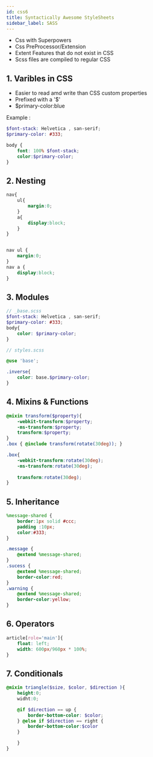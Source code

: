 ```yaml
---
id: css6
title: Syntactically Awesome StyleSheets
sidebar_label: SASS
---
```


- Css with Superpowers
- Css PreProcessor/Extension
- Extent Features that do not exist in CSS
- Scss files are compiled to regular CSS

## 1. Varibles in CSS
- Easier to read amd write than CSS custom properties
- Prefixed with a '$'
- $primary-color:blue

Example :
```scss
$font-stack: Helvetica , san-serif;
$primary-color: #333;

body {
    font: 100% $font-stack;
    color:$primary-color;
}
```

## 2. Nesting
```scss
nav{
    ul{
        margin:0;
    }
    a{
        display:block;
    }
}
```

```css

nav ul {
    margin:0;
}
nav a {
    display:block;
}
```

## 3. Modules

```scss
// _base.scss
$font-stack: Helvetica , san-serif;
$primary-color: #333;
body{
    color: $primary-color;
}
```

```scss
// styles.scss

@use 'base';

.inverse{
    color: base.$primary-color;
}
```

## 4. Mixins & Functions

``` scss
@mixin transform($property){
    -webkit-transform:$property;
    -ms-transform:$property;
    transform:$property;
}
.box { @include transform(rotate(30deg)); }
```

```css
.box{
    -webkit-transform:rotate(30deg);
    -ms-transform:rotate(30deg);
   
    transform:rotate(30deg);
}
```

## 5. Inheritance

```scss
%message-shared {
    border:1px solid #ccc;
    padding :10px;
    color:#333;
}

.message {
    @extend %message-shared;
}
.sucess {
    @extend %message-shared;
    border-color:red;
}
.warning {
    @extend %message-shared;
    border-color:yellow;
}
```

## 6. Operators

```scss
article[role='main']{
    float: left;
    width: 600px/960px * 100%;
}
```

## 7. Conditionals

```scss
@mixin triangle($size, $color, $direction ){
    height:0;
    widht:0;

    @if $direction == up {
        border-bottom-color: $color;
    } @else if $direction == right {
        border-bottom-color:$color
    }

    }
}
```